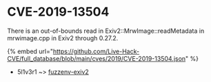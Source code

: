 # CVE-2019-13504

There is an out-of-bounds read in Exiv2::MrwImage::readMetadata in mrwimage.cpp in Exiv2 through 0.27.2.

{% embed url="https://github.com/Live-Hack-CVE/full_database/blob/main/cves/2019/CVE-2019-13504.json" %}


* 5l1v3r1 ~> [fuzzenv-exiv2](https://zeste.alice-snow.ru/2019/database/cve-2019-13504/fuzzenv-exiv2-5l1v3r1)